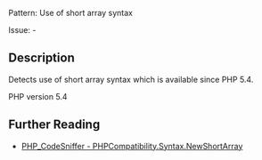Pattern: Use of short array syntax

Issue: -

## Description

Detects use of short array syntax which is available since PHP 5.4.

PHP version 5.4

## Further Reading

* [PHP_CodeSniffer - PHPCompatibility.Syntax.NewShortArray](https://github.com/PHPCompatibility/PHPCompatibility/tree/develop/PHPCompatibility/Sniffs/Syntax/NewShortArraySniff.php)
